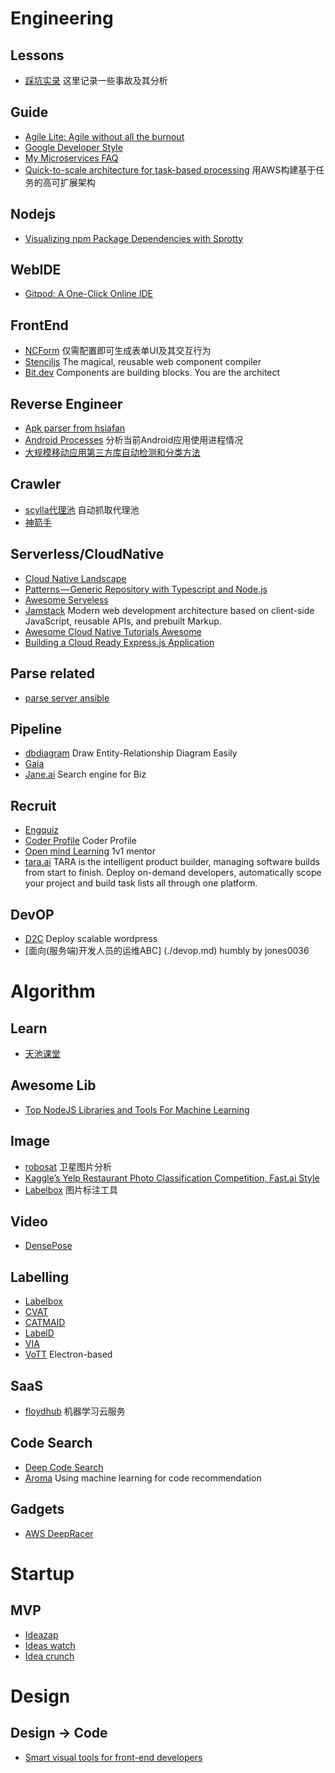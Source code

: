 
# Engineering

## Lessons

* [踩坑实录](./踩坑实录.md)  这里记录一些事故及其分析

## Guide

* [Agile Lite: Agile without all the burnout](https://github.com/davebs/AgileLite)
* [Google Developer Style](https://developers.google.com/style/highlights) [](http://www.shenjian.io)
* [My Microservices FAQ](https://jimmybogard.com/my-microservices-faq)
* [Quick-to-scale architecture for task-based processing](http://www.bnikolic.co.uk/blog/quick-scaling-aws.html)  用AWS构建基于任务的高可扩展架构

## Nodejs

* [Visualizing npm Package Dependencies with Sprotty](https://typefox.io/visualizing-npm-package-dependencies-with-sprotty)

## WebIDE

* [Gitpod: A One-Click Online IDE](https://typefox.io/gitpod-a-one-click-online-ide)

## FrontEnd

* [NCForm](https://github.com/ncform/ncform) 仅需配置即可生成表单UI及其交互行为
* [Stenciljs](https://stenciljs.com/) The magical, reusable web component compiler
* [Bit.dev](https://bit.dev/) Components are building blocks. You are the architect

## Reverse Engineer

* [Apk parser from hsiafan](https://github.com/hsiafan/apk-parser)
* [Android Processes](https://github.com/jaredrummler/AndroidProcesses) 分析当前Android应用使用进程情况
* [大规模移动应用第三方库自动检测和分类方法](http://www.jos.org.cn/html/2017/6/5221.htm)

## Crawler

* [scylla代理池](https://scylla.wildcat.io/) 自动抓取代理池
* [神箭手](http://www.shenjian.io)

## Serverless/CloudNative

* [Cloud Native Landscape](https://landscape.cncf.io) 
* [Patterns — Generic Repository with Typescript and Node.js](https://hackernoon.com/generic-repository-with-typescript-and-node-js-731c10a1b98e)
* [Awesome Serveless](https://github.com/anaibol/awesome-serverless)
* [Jamstack](https://jamstack.org/) Modern web development architecture based on client-side JavaScript, reusable APIs, and prebuilt Markup.
* [Awesome Cloud Native Tutorials Awesome](https://github.com/manifoldco/awesome-cloud-native-tutorials)
* [Building a Cloud Ready Express.js Application](https://github.com/CloudNativeJS/tutorial)

## Parse related

* [parse server ansible](https://github.com/stanfy/parse-server-ansible)

## Pipeline

* [dbdiagram](https://dbdiagram.io/home) Draw Entity-Relationship Diagram Easily
* [Gaia](https://github.com/gaia-pipeline/gaia)
* [Jane.ai](https://jane.ai) Search engine for Biz

## Recruit

* [Engquiz](http://www.engquiz.me/)
* [Coder Profile](https://www.coderlist.io/) Coder Profile
* [Open mind Learning](https://www.openmindlearning.com/) 1v1 mentor
* [tara.ai](https://tara.ai/) TARA is the intelligent product builder, managing software builds from start to finish. Deploy on-demand developers, automatically scope your project and build task lists all through one platform.

## DevOP

* [D2C](https://d2c.io/stackhub/wordpress-light) Deploy scalable wordpress
* [面向(服务端)开发人员的运维ABC] (./devop.md) humbly by jones0036


# Algorithm

## Learn

* [天池课堂](https://tianchi.aliyun.com/learn/index.htm)

## Awesome Lib

* [Top NodeJS Libraries and Tools For Machine Learning](https://medium.com/crowdbotics/top-nodejs-libraries-and-tools-for-machine-learning-ae0c106c9a69)


## Image

* [robosat](https://github.com/mapbox/robosat)  卫星图片分析
* [Kaggle’s Yelp Restaurant Photo Classification Competition, Fast.ai Style](https://harveynick.com/2018/06/24/kaggles-yelp-restaurant-photo-classification-competition-fast-ai-style-part-1/)
* [Labelbox](https://github.com/Labelbox/Labelbox)  图片标注工具

## Video

* [DensePose](http://densepose.org/)

## Labelling

* [Labelbox](https://github.com/Labelbox/Labelbox)
* [CVAT](https://github.com/opencv/cvat)
* [CATMAID](https://catmaid.readthedocs.io/en/stable/introduction.html)
* [LabelD](https://github.com/sweppner/labeld)
* [VIA](http://www.robots.ox.ac.uk/~vgg/software/via/)
* [VoTT](https://github.com/Microsoft/VoTT) Electron-based

## SaaS

* [floydhub](https://www.floydhub.com/) 机器学习云服务

## Code Search

* [Deep Code Search](https://blog.acolyer.org/2018/06/26/deep-code-search/)
* [Aroma](https://ai.facebook.com/blog/aroma-ml-for-code-recommendation/) Using machine learning for code recommendation

## Gadgets

* [AWS DeepRacer](https://www.amazon.com/dp/B07JMHRKQG)

# Startup

## MVP
* [Ideazap](https://ideazap.xyz/)
* [Ideas watch](https://www.ideaswatch.com/)
* [Idea crunch](https://www.idea-crunch.com/)


# Design

## Design -> Code

* [Smart visual tools for front-end developers](https://gimli.app/)

